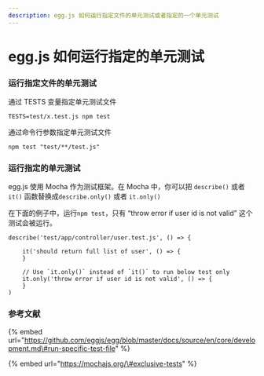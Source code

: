 ```yaml
---
description: egg.js 如何运行指定文件的单元测试或者指定的一个单元测试
---
```


# egg.js 如何运行指定的单元测试

### 运行指定文件的单元测试

通过 TESTS 变量指定单元测试文件

```text
TESTS=test/x.test.js npm test
```

通过命令行参数指定单元测试文件

```text
npm test "test/**/test.js"
```

### 运行指定的单元测试

egg.js 使用 Mocha 作为测试框架。在 Mocha 中，你可以把 `describe()` 或者 `it()` 函数替换成`describe.only()` 或者 `it.only()`

在下面的例子中，运行`npm test`，只有 “throw error if user id is not valid” 这个测试会被运行。

```text
describe('test/app/controller/user.test.js', () => {
    
    it('should return full list of user', () => {
    }
    
    // Use `it.only()` instead of `it()` to run below test only
    it.only('throw error if user id is not valid', () => {
    }    
)
```

### 参考文献

{% embed url="https://github.com/eggjs/egg/blob/master/docs/source/en/core/development.md\#run-specific-test-file" %}

{% embed url="https://mochajs.org/\#exclusive-tests" %}



